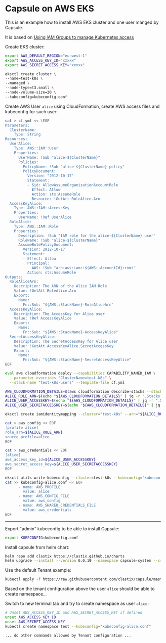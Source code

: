 # Capsule on AWS EKS
This is an example how to install AWS EKS cluster and one user
manged by Capsule.

It is based on [Using IAM Groups to manage Kubernetes access](https://www.eksworkshop.com/beginner/091_iam-groups/intro/)

Create EKS cluster:

```bash
export AWS_DEFAULT_REGION="eu-west-1"
export AWS_ACCESS_KEY_ID="xxxxx"
export AWS_SECRET_ACCESS_KEY="xxxxx"

eksctl create cluster \
--name=test-k8s \
--managed \
--node-type=t3.small \
--node-volume-size=20 \
--kubeconfig=kubeconfig.conf
```

Create AWS User `alice` using CloudFormation, create AWS access files and
kubeconfig for such user:

```bash
cat > cf.yml << \EOF
Parameters:
  ClusterName:
    Type: String
Resources:
  UserAlice:
    Type: AWS::IAM::User
    Properties:
      UserName: !Sub "alice-${ClusterName}"
      Policies:
      - PolicyName: !Sub "alice-${ClusterName}-policy"
        PolicyDocument:
          Version: "2012-10-17"
          Statement:
          - Sid: AllowAssumeOrganizationAccountRole
            Effect: Allow
            Action: sts:AssumeRole
            Resource: !GetAtt RoleAlice.Arn
  AccessKeyAlice:
    Type: AWS::IAM::AccessKey
    Properties:
      UserName: !Ref UserAlice
  RoleAlice:
    Type: AWS::IAM::Role
    Properties:
      Description: !Sub "IAM role for the alice-${ClusterName} user"
      RoleName: !Sub "alice-${ClusterName}"
      AssumeRolePolicyDocument:
        Version: 2012-10-17
        Statement:
        - Effect: Allow
          Principal:
            AWS: !Sub "arn:aws:iam::${AWS::AccountId}:root"
          Action: sts:AssumeRole
Outputs:
  RoleAliceArn:
    Description: The ARN of the Alice IAM Role
    Value: !GetAtt RoleAlice.Arn
    Export:
      Name:
        Fn::Sub: "${AWS::StackName}-RoleAliceArn"
  AccessKeyAlice:
    Description: The AccessKey for Alice user
    Value: !Ref AccessKeyAlice
    Export:
      Name:
        Fn::Sub: "${AWS::StackName}-AccessKeyAlice"
  SecretAccessKeyAlice:
    Description: The SecretAccessKey for Alice user
    Value: !GetAtt AccessKeyAlice.SecretAccessKey
    Export:
      Name:
        Fn::Sub: "${AWS::StackName}-SecretAccessKeyAlice"
EOF

eval aws cloudformation deploy --capabilities CAPABILITY_NAMED_IAM \
  --parameter-overrides "ClusterName=test-k8s" \
  --stack-name "test-k8s-users" --template-file cf.yml

AWS_CLOUDFORMATION_DETAILS=$(aws cloudformation describe-stacks --stack-name "test-k8s-users")
ALICE_ROLE_ARN=$(echo "${AWS_CLOUDFORMATION_DETAILS}" | jq -r ".Stacks[0].Outputs[] | select(.OutputKey==\"RoleAliceArn\") .OutputValue")
ALICE_USER_ACCESSKEY=$(echo "${AWS_CLOUDFORMATION_DETAILS}" | jq -r ".Stacks[0].Outputs[] | select(.OutputKey==\"AccessKeyAlice\") .OutputValue")
ALICE_USER_SECRETACCESSKEY=$(echo "${AWS_CLOUDFORMATION_DETAILS}" | jq -r ".Stacks[0].Outputs[] | select(.OutputKey==\"SecretAccessKeyAlice\") .OutputValue")

eksctl create iamidentitymapping --cluster="test-k8s" --arn="${ALICE_ROLE_ARN}" --username alice --group capsule.clastix.io

cat > aws_config << EOF
[profile alice]
role_arn=${ALICE_ROLE_ARN}
source_profile=alice
EOF

cat > aws_credentials << EOF
[alice]
aws_access_key_id=${ALICE_USER_ACCESSKEY}
aws_secret_access_key=${ALICE_USER_SECRETACCESSKEY}
EOF

eksctl utils write-kubeconfig --cluster=test-k8s --kubeconfig="kubeconfig-alice.conf"
cat >> kubeconfig-alice.conf << EOF
      - name: AWS_PROFILE
        value: alice
      - name: AWS_CONFIG_FILE
        value: aws_config
      - name: AWS_SHARED_CREDENTIALS_FILE
        value: aws_credentials
EOF
```

----

Export "admin" kubeconfig to be able to install Capsule:

```bash
export KUBECONFIG=kubeconfig.conf
```

Install capsule from helm chart:

```bash
helm repo add clastix https://clastix.github.io/charts
helm upgrade --install --version 0.0.19 --namespace capsule-system --create-namespace capsule clastix/capsule
```

Use the default Tenant example:

```bash
kubectl apply -f https://raw.githubusercontent.com/clastix/capsule/master/config/samples/capsule_v1beta1_tenant.yaml
```

Based on the tenant configuration above the user `alice` should be able
to create namespace...

Switch to new terminal tab and try to create namespace as user `alice`:

```bash
# Unset AWS_ACCESS_KEY_ID and AWS_SECRET_ACCESS_KEY if defined
unset AWS_ACCESS_KEY_ID
unset AWS_SECRET_ACCESS_KEY
kubectl create namespace test --kubeconfig="kubeconfig-alice.conf"

... do other commands allowed by Tenant configuration ...
```
